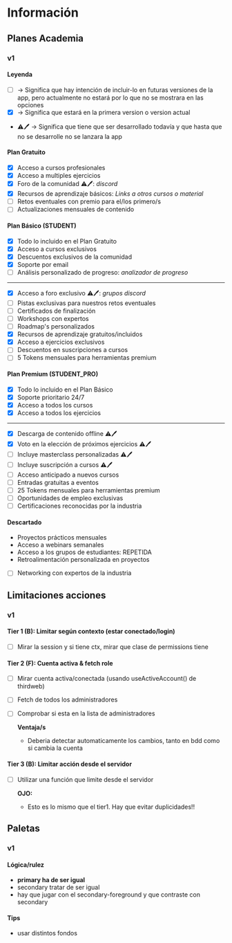 # Información
## Planes Academia
### v1
#### Leyenda
- [ ] -> Significa que hay intención de incluir-lo en futuras versiones de la app, pero actualmente no estará por lo que no se mostrara en las opciones
- [x] -> Significa que estará en la primera version o version actual
- ⚠️🖊️ -> Significa que tiene que ser desarrollado todavía y que hasta que no se desarrolle no se lanzara la app
#### Plan Gratuito
- [x] Acceso a cursos profesionales
- [x] Acceso a multiples ejercicios
- [x] Foro de la comunidad ⚠️🖊️: _discord_
- [x] Recursos de aprendizaje básicos: _Links a otros cursos o material_
- [ ] Retos eventuales con premio para el/los primero/s
- [ ] Actualizaciones mensuales de contenido
#### Plan Básico (STUDENT)
- [x] Todo lo incluido en el Plan Gratuito
- [x] Acceso a cursos exclusivos
- [x] Descuentos exclusivos de la comunidad
- [x] Soporte por email
- [ ] Análisis personalizado de progreso: _analizador de progreso_
---
- [x] Acceso a foro exclusivo ⚠️🖊️: _grupos discord_
- [ ] Pistas exclusivas para nuestros retos eventuales
- [ ] Certificados de finalización
- [ ] Workshops con expertos
- [ ] Roadmap's personalizados
- [x] Recursos de aprendizaje gratuitos/incluidos
- [x] Acceso a ejercicios exclusivos
- [ ] Descuentos en suscripciones a cursos
- [ ] 5 Tokens mensuales para herramientas premium
#### Plan Premium (STUDENT_PRO)
- [x] Todo lo incluido en el Plan Básico
- [x] Soporte prioritario 24/7
- [x] Acceso a todos los cursos
- [x] Acceso a todos los ejercicios
---
- [x] Descarga de contenido offline ⚠️🖊️
- [x] Voto en la elección de próximos ejercicios ⚠️🖊️
- [ ] Incluye masterclass personalizadas ⚠️🖊️
- [ ] Incluye suscripción a cursos ⚠️🖊️
- [ ] Acceso anticipado a nuevos cursos
- [ ] Entradas gratuitas a eventos
- [ ] 25 Tokens mensuales para herramientas premium
- [ ] Oportunidades de empleo exclusivas
- [ ] Certificaciones reconocidas por la industria
#### Descartado
- Proyectos prácticos mensuales
- Acceso a webinars semanales
- Acceso a los grupos de estudiantes: REPETIDA
- Retroalimentación personalizada en proyectos
- [ ] Networking con expertos de la industria
## Limitaciones acciones
### v1
#### Tier 1 (B): Limitar según contexto (estar conectado/login)
- [ ] Mirar la session y si tiene ctx, mirar que clase de permissions tiene
#### Tier 2 (F): Cuenta activa & fetch role
- [ ] Mirar cuenta activa/conectada (usando useActiveAccount() de thirdweb)
- [ ] Fetch de todos los administradores
- [ ] Comprobar si esta en la lista de administradores

    **Ventaja/s**
    - Deberia detectar automaticamente los cambios, tanto en bdd como si cambia la cuenta
#### Tier 3 (B): Limitar acción desde el servidor
- [ ] Utilizar una función que limite desde el servidor

    **OJO:**
    - Esto es lo mismo que el tier1. Hay que evitar duplicidades!!

## Paletas
### v1
#### Lógica/rulez
- **primary ha de ser igual**
- secondary tratar de ser igual
- hay que jugar con el secondary-foreground y que contraste con secondary
#### Tips
- usar distintos fondos
